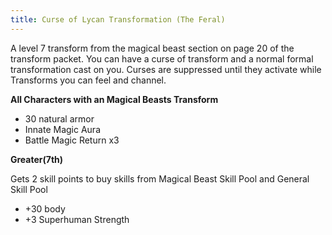 ```yaml
---
title: Curse of Lycan Transformation (The Feral)
---
```



A level 7 transform from the magical beast section on page 20 of the transform packet. You can have a curse of transform and a normal formal transformation cast on you. Curses are suppressed until they activate while Transforms you can feel and channel.

**All Characters with an Magical Beasts Transform**

- 30 natural armor
- Innate Magic Aura
- Battle Magic Return x3

**Greater(7th)**

Gets 2 skill points to buy skills from Magical Beast Skill Pool and General Skill Pool

- +30 body
- +3 Superhuman Strength